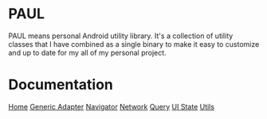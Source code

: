 # PAUL

PAUL means personal Android utility library. It's a collection of utility classes that
I have combined as a single binary to make it easy to customize and up to date for my all of my personal
project.

# Documentation
[Home](docs/poul/index.md)
[Generic Adapter](docs/poul/com.sophoun.generic_adapter/index.md)
[Navigator](docs/poul/com.sophoun.navigator/index.md)
[Network](docs/poul/com.sophoun.network/index.md)
[Query](docs/poul/com.sophoun.query/index.md)
[UI State](docs/poul/com.sophoun.ui_state/index.md)
[Utils](docs/poul/com.sophoun.utils/index.md)